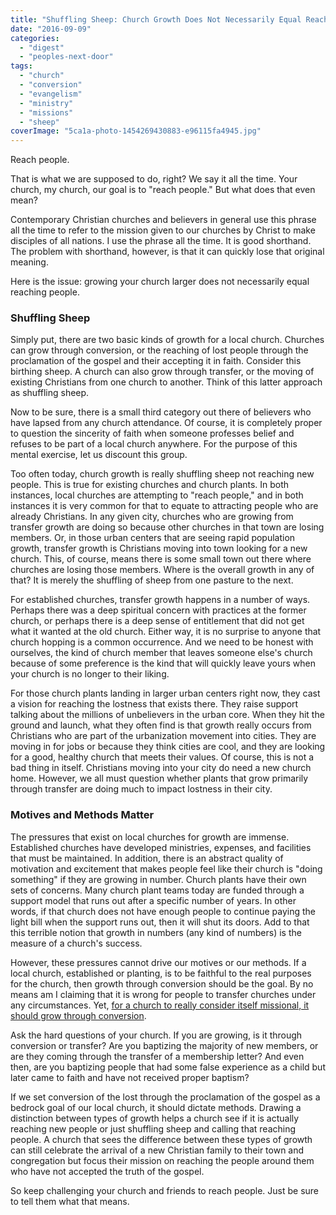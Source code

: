 ```yaml
---
title: "Shuffling Sheep: Church Growth Does Not Necessarily Equal Reaching People"
date: "2016-09-09"
categories: 
  - "digest"
  - "peoples-next-door"
tags: 
  - "church"
  - "conversion"
  - "evangelism"
  - "ministry"
  - "missions"
  - "sheep"
coverImage: "5ca1a-photo-1454269430883-e96115fa4945.jpg"
---
```


Reach people.

That is what we are supposed to do, right? We say it all the time. Your church, my church, our goal is to "reach people." But what does that even mean?

Contemporary Christian churches and believers in general use this phrase all the time to refer to the mission given to our churches by Christ to make disciples of all nations. I use the phrase all the time. It is good shorthand. The problem with shorthand, however, is that it can quickly lose that original meaning.

Here is the issue: growing your church larger does not necessarily equal reaching people.

### **Shuffling Sheep**

Simply put, there are two basic kinds of growth for a local church. Churches can grow through conversion, or the reaching of lost people through the proclamation of the gospel and their accepting it in faith. Consider this birthing sheep. A church can also grow through transfer, or the moving of existing Christians from one church to another. Think of this latter approach as shuffling sheep.

Now to be sure, there is a small third category out there of believers who have lapsed from any church attendance. Of course, it is completely proper to question the sincerity of faith when someone professes belief and refuses to be part of a local church anywhere. For the purpose of this mental exercise, let us discount this group.

Too often today, church growth is really shuffling sheep not reaching new people. This is true for existing churches and church plants. In both instances, local churches are attempting to "reach people," and in both instances it is very common for that to equate to attracting people who are already Christians. In any given city, churches who are growing from transfer growth are doing so because other churches in that town are losing members. Or, in those urban centers that are seeing rapid population growth, transfer growth is Christians moving into town looking for a new church. This, of course, means there is some small town out there where churches are losing those members. Where is the overall growth in any of that? It is merely the shuffling of sheep from one pasture to the next.

For established churches, transfer growth happens in a number of ways. Perhaps there was a deep spiritual concern with practices at the former church, or perhaps there is a deep sense of entitlement that did not get what it wanted at the old church. Either way, it is no surprise to anyone that church hopping is a common occurrence. And we need to be honest with ourselves, the kind of church member that leaves someone else's church because of some preference is the kind that will quickly leave yours when your church is no longer to their liking.

For those church plants landing in larger urban centers right now, they cast a vision for reaching the lostness that exists there. They raise support talking about the millions of unbelievers in the urban core. When they hit the ground and launch, what they often find is that growth really occurs from Christians who are part of the urbanization movement into cities. They are moving in for jobs or because they think cities are cool, and they are looking for a good, healthy church that meets their values. Of course, this is not a bad thing in itself. Christians moving into your city do need a new church home. However, we all must question whether plants that grow primarily through transfer are doing much to impact lostness in their city.

### **Motives and Methods Matter**

The pressures that exist on local churches for growth are immense. Established churches have developed ministries, expenses, and facilities that must be maintained. In addition, there is an abstract quality of motivation and excitement that makes people feel like their church is "doing something" if they are growing in number. Church plants have their own sets of concerns. Many church plant teams today are funded through a support model that runs out after a specific number of years. In other words, if that church does not have enough people to continue paying the light bill when the support runs out, then it will shut its doors. Add to that this terrible notion that growth in numbers (any kind of numbers) is the measure of a church's success.

However, these pressures cannot drive our motives or our methods. If a local church, established or planting, is to be faithful to the real purposes for the church, then growth through conversion should be the goal. By no means am I claiming that it is wrong for people to transfer churches under any circumstances. Yet, [for a church to really consider itself missional, it should grow through conversion](http://blog.keelancook.com/2016/05/how-to-know-if-your-church-is-missional.html).

Ask the hard questions of your church. If you are growing, is it through conversion or transfer? Are you baptizing the majority of new members, or are they coming through the transfer of a membership letter? And even then, are you baptizing people that had some false experience as a child but later came to faith and have not received proper baptism?

If we set conversion of the lost through the proclamation of the gospel as a bedrock goal of our local church, it should dictate methods. Drawing a distinction between types of growth helps a church see if it is actually reaching new people or just shuffling sheep and calling that reaching people. A church that sees the difference between these types of growth can still celebrate the arrival of a new Christian family to their town and congregation but focus their mission on reaching the people around them who have not accepted the truth of the gospel.

So keep challenging your church and friends to reach people. Just be sure to tell them what that means.
